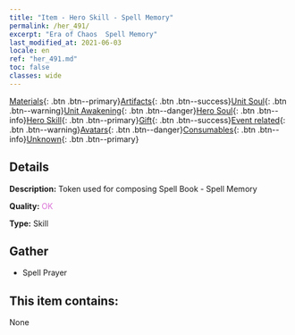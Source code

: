 ```yaml
---
title: "Item - Hero Skill - Spell Memory"
permalink: /her_491/
excerpt: "Era of Chaos  Spell Memory"
last_modified_at: 2021-06-03
locale: en
ref: "her_491.md"
toc: false
classes: wide
---
```

 [Materials](/Items/){: .btn .btn--primary}[Artifacts](/Items/Artifacts/){: .btn .btn--success}[Unit Soul](/Items/UnitSoul/){: .btn .btn--warning}[Unit Awakening](/Items/UnitAwakening/){: .btn .btn--danger}[Hero Soul](/Items/HeroSoul/){: .btn .btn--info}[Hero Skill](/Items/HeroSkill/){: .btn .btn--primary}[Gift](/Items/Gift/){: .btn .btn--success}[Event related](/Items/Events/){: .btn .btn--warning}[Avatars](/Items/Avatars/){: .btn .btn--danger}[Consumables](/Items/Consumables/){: .btn .btn--info}[Unknown](/Items/Unknown/){: .btn .btn--primary}

## Details
 **Description:** Token used for composing Spell Book - Spell Memory

 **Quality:** <span style="color: #DA70D6">OK</span>

 **Type:** Skill

## Gather

*    Spell Prayer 

## This item contains:

  None

